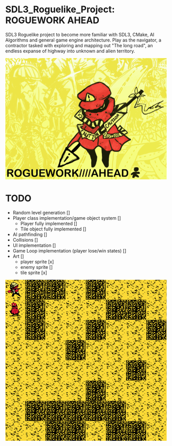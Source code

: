 # SDL3_Roguelike_Project: ROGUEWORK AHEAD
SDL3 Roguelike project to become more familiar with SDL3, CMake, AI Algorithms and general game engine architecture.
Play as the navigator, a contractor tasked with exploring and mapping out "The long road", an endless expanse of highway into unknown and alien territory. 

![roguework_titlescreen_wip](https://github.com/Sodaguts/SDL3_Roguelike_Project/blob/main/rogueworkahead_thumb.png?raw=true)

# TODO
- Random level generation []
- Player class implementation/game object system []
  - Player fully implemented []
  - Tile object fully implemented []
- AI pathfinding []
- Collisions []
- UI implementation []
- Game Loop implementation (player lose/win states) []
- Art []
  - player sprite [x]
  - enemy sprite []
  - tile sprite [x]

<img src="https://github.com/Sodaguts/SDL3_Roguelike_Project/blob/main/screenshot.png" style="width:640;height:480">
